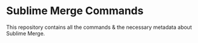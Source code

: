 # Sublime Merge Commands

This repository contains all the commands & the necessary metadata about Sublime Merge.